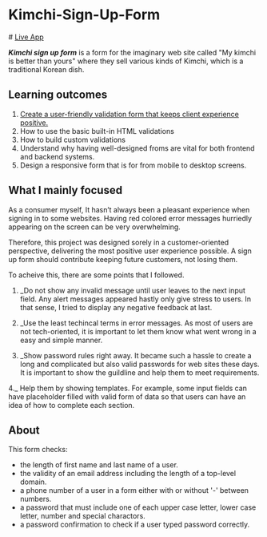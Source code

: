 # Kimchi-Sign-Up-Form

\# [Live App](https://eyeri91.github.io/Sign-Up-Form/)

**_Kimchi sign up form_** is a form for the imaginary web site called "My kimchi is better than yours" where they sell various kinds of Kimchi, which is a traditional Korean dish.

## Learning outcomes

1. [Create a user-friendly validation form that keeps client experience positive.](#what-i-mainly-focused)
2. How to use the basic built-in HTML validations
3. How to build custom validations
4. Understand why having well-designed froms are vital for both frontend and backend systems.
5. Design a responsive form that is for from mobile to desktop screens.

## What I mainly focused

As a consumer myself, It hasn’t always been a pleasant experience when signing in to some websites. Having red colored error messages hurriedly appearing on the screen can be very overwhelming.

Therefore, this project was designed sorely in a customer-oriented perspective, delivering the most positive user experience possible. A sign up form should contribute keeping future customers, not losing them.

To acheive this, there are some points that I followed.

1. _Do not show any invalid message until user leaves to the next input field.
   Any alert messages appeared hastly only give stress to users. In that sense, I tried to display any negative feedback at last.

2. _Use the least techincal terms in error messages.
   As most of users are not tech-oriented, it is important to let them know what went wrong in a easy and simple manner.

3. _Show password rules right away.
   It became such a hassle to create a long and complicated but also valid passwords for web sites these days. It is important to show the guildline and help them to meet requirements.

4._ Help them by showing templates.
   For example, some input fields can have placeholder filled with valid form of data so that users can have an idea of how to complete each section.

## About

This form checks:

- the length of first name and last name of a user.
- the validity of an email address including the length of a top-level domain.
- a phone number of a user in a form either with or without '-' between numbers.
- a password that must include one of each upper case letter, lower case letter, number and special charactors.
- a password confirmation to check if a user typed password correctly.
